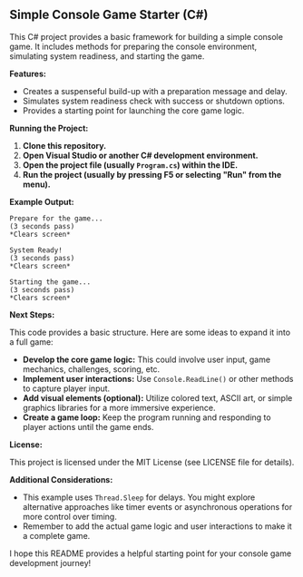 ## Simple Console Game Starter (C#)

This C# project provides a basic framework for building a simple console game. It includes methods for preparing the console environment, simulating system readiness, and starting the game.

**Features:**

* Creates a suspenseful build-up with a preparation message and delay.
* Simulates system readiness check with success or shutdown options.
* Provides a starting point for launching the core game logic.

**Running the Project:**

1. **Clone this repository.**
2. **Open Visual Studio or another C# development environment.**
3. **Open the project file (usually `Program.cs`) within the IDE.**
4. **Run the project (usually by pressing F5 or selecting "Run" from the menu).**

**Example Output:**

```
Prepare for the game...
(3 seconds pass)
*Clears screen*

System Ready!
(3 seconds pass)
*Clears screen*

Starting the game...
(3 seconds pass)
*Clears screen*
```

**Next Steps:**

This code provides a basic structure. Here are some ideas to expand it into a full game:

* **Develop the core game logic:** This could involve user input, game mechanics, challenges, scoring, etc.
* **Implement user interactions:** Use `Console.ReadLine()` or other methods to capture player input.
* **Add visual elements (optional):** Utilize colored text, ASCII art, or simple graphics libraries for a more immersive experience.
* **Create a game loop:** Keep the program running and responding to player actions until the game ends.

**License:**

This project is licensed under the MIT License (see LICENSE file for details).

**Additional Considerations:**

* This example uses `Thread.Sleep` for delays. You might explore alternative approaches like timer events or asynchronous operations for more control over timing.
* Remember to add the actual game logic and user interactions to make it a complete game.

I hope this README provides a helpful starting point for your console game development journey!
